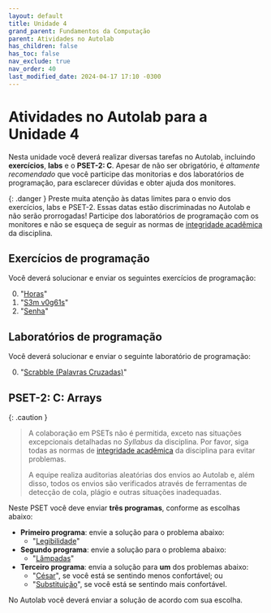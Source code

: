 ```yaml
---
layout: default
title: Unidade 4
grand_parent: Fundamentos da Computação
parent: Atividades no Autolab
has_children: false
has_toc: false
nav_exclude: true
nav_order: 40
last_modified_date: 2024-04-17 17:10 -0300
---
```


# Atividades no Autolab para a Unidade 4

Nesta unidade você deverá realizar diversas tarefas no Autolab, incluindo
**exercícios**, **labs** e o **PSET-2: C**. Apesar de não ser obrigatório, é
*altamente recomendado* que você participe das monitorias e dos laboratórios de
programação, para esclarecer dúvidas e obter ajuda dos monitores.

{: .danger }
Preste muita atenção às datas limites para o envio dos exercícios, labs e
PSET-2. Essas datas estão discriminadas no Autolab e não serão prorrogadas!
Participe dos laboratórios de programação com os monitores e não se esqueça de
seguir as normas de [integridade
acadêmica](/disciplinas/fundamentos_computacao/syllabus/#integridade-acadmica)
da disciplina.

## Exercícios de programação
Você deverá solucionar e enviar os seguintes exercícios de programação:

0. "[Horas](/assets/disciplinas/fundcomp/2024_1/horas-handout.rar)"
0. "[S3m v0g61s](/assets/disciplinas/fundcomp/2024_1/sem_vogais-handout.rar)"
0. "[Senha](/assets/disciplinas/fundcomp/2024_1/senha-handout.rar)"

## Laboratórios de programação
Você deverá solucionar e enviar o seguinte laboratório de programação:

0. "[Scrabble (Palavras Cruzadas)](/assets/disciplinas/fundcomp/2024_1/scrabble-handout.rar)"

## PSET-2: C: Arrays

{: .caution }
> A colaboração em PSETs não é permitida, exceto nas situações excepcionais
> detalhadas no *Syllabus* da disciplina. Por favor, siga todas as normas de
> [integridade
> acadêmica](/disciplinas/fundamentos_computacao/syllabus/#integridade-acadmica)
> da disciplina para evitar problemas.
>
> A equipe realiza auditorias aleatórias dos envios ao Autolab e, além disso,
> todos os envios são verificados através de ferramentas de detecção de cola,
> plágio e outras situações inadequadas.

Neste PSET você deve enviar **três programas**, conforme as escolhas abaixo:

* **Primeiro programa**: envie a solução para o problema abaixo:
  * "[Legibilidade](/assets/disciplinas/fundcomp/2024_1/legibilidade-handout.rar)"
* **Segundo programa**: envie a solução para o problema abaixo:
  * "[Lâmpadas](/assets/disciplinas/fundcomp/2024_1/lampadas-handout.rar)"
* **Terceiro programa**: envia a solução para **um** dos problemas abaixo:
  * "[César](/assets/disciplinas/fundcomp/2024_1/cesar-handout.rar)", se você está
    se sentindo menos confortável; ou
  * "[Substituição](/assets/disciplinas/fundcomp/2024_1/substitution-handout.rar)", se você
    está se sentindo mais confortável.

No Autolab você deverá enviar a solução de acordo com sua escolha.

